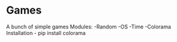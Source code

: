 # Games
A bunch of simple games
Modules:
-Random
-OS
-Time
-Colorama
Installation - pip install colorama
